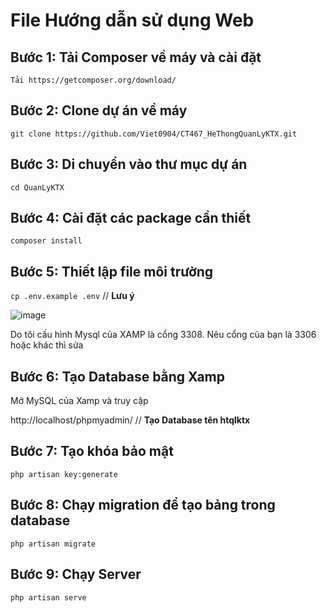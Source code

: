 # File Hướng dẫn sử dụng Web
## Bước 1: Tải Composer về máy và cài đặt
`Tải https://getcomposer.org/download/`
## Bước 2: Clone dự án về máy 
`git clone https://github.com/Viet0904/CT467_HeThongQuanLyKTX.git`
## Bước 3: Di chuyển vào thư mục dự án
`cd QuanLyKTX` 
## Bước 4: Cài đặt các package cần thiết
`composer install`
## Bước 5: Thiết lập file môi trường
`cp .env.example .env` //
<b> Lưu ý </b>

![image](https://github.com/user-attachments/assets/04d378b1-5084-4d43-9d84-8f2db616afd8)
<p> Do tôi cấu hình Mysql của XAMP là cổng 3308. Nêu cổng của bạn là 3306 hoặc khác thì sửa </p>

## Bước 6: Tạo Database bằng Xamp
<p> Mở MySQL của Xamp và truy cập </p> http://localhost/phpmyadmin/ //
<b>Tạo Database tên htqlktx</b>

## Bước 7: Tạo khóa bảo mật
`php artisan key:generate`
## Bước 8: Chạy migration để tạo bảng trong database
`php artisan migrate`
## Bước 9: Chạy Server
`php artisan serve`


